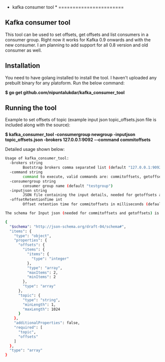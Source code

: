 * kafka consumer tool *
=======================

Kafka consumer tool 
-------------------

This tool can be used to set offsets, get offsets and list consumers in a consumer group.
Right now it works for Kafka 0.9 onwards and with the new consumer. I am planning to add support for
all 0.8 version and old consumer as well.

Installation
------------
You need to have golang installed to install the tool. I haven't uploaded any prebuilt binary for
any platoform. 
Run the below command:

**$ go get github.com/nipuntalukdar/kafka_consumer_tool**

Running the tool
----------------
Example to set offsets of topic  (example input json topic_offsets.json file is included along with the source):

**$ kafka_consumer_tool -consumergroup  newgroup -inputjson topic_offsets.json  -brokers 127.0.0.1:9092  --command commitoffsets**

Detailed usage shown below:
```bash
Usage of kafka_consumer_tool:
  -brokers string
        Bootstrap brokers comma separated list (default "127.0.0.1:9092")
  -command string
        command to execute, valid commands are: commitoffsets, getoffsets, listconsumers (default "getoffsets")
  -consumergroup string
        consumer group name (default "testgroup")
  -inputjson string
        JSON file containing the input details, needed for getoffsets and commitoffsets (default "topic_offsets.json")
  -offsetRetentionTime int
        Offset retention time for commitoffsets in milliseconds (default 3155760000000)

The schema for Input json (needed for commitoffsets and getoffsets) is as shown below:

{
  "$schema": "http://json-schema.org/draft-04/schema#",
  "items": {
    "type": "object",
    "properties": {
      "offsets": {
        "items": {
          "items": {
            "type": "integer"
          },
          "type": "array",
          "maxItems": 2,
          "minItems": 2
        },
        "type": "array"
      },
      "topic": {
        "type": "string",
        "minLength": 1,
        "maxLength": 1024
      }
    },
    "additionalProperties": false,
    "required": [
      "topic",
      "offsets"
    ]
  },
  "type": "array"
}

```


